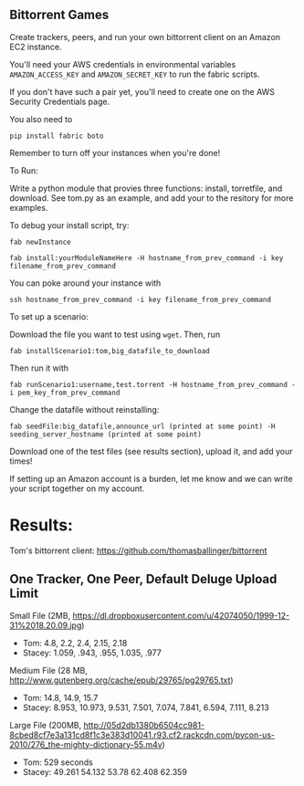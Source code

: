 Bittorrent Games
----------------

Create trackers, peers, and run your own bittorrent client on an Amazon EC2 instance.

You'll need your AWS credentials in environmental variables
`AMAZON_ACCESS_KEY` and `AMAZON_SECRET_KEY`
to run the fabric scripts.

If you don't have such a pair yet, you'll need to create one on the AWS Security Credentials page.

You also need to

`pip install fabric boto`

Remember to turn off your instances when you're done!


To Run:


Write a python module that provies three functions: install, torretfile, and download. See tom.py as an example, and add your to the resitory for more examples.

To debug your install script, try:

`fab newInstance`

`fab install:yourModuleNameHere -H hostname_from_prev_command -i key filename_from_prev_command`

You can poke around your instance with

`ssh hostname_from_prev_command -i key filename_from_prev_command`



To set up a scenario:

Download the file you want to test using `wget`. Then, run

`fab installScenario1:tom,big_datafile_to_download`

Then run it with

`fab runScenario1:username,test.torrent -H hostname_from_prev_command -i pem_key_from_prev_command`

Change the datafile without reinstalling:

`fab seedFile:big_datafile,announce_url (printed at some point) -H seeding_server_hostname (printed at some point)`

Download one of the test files (see results section), upload it, and add your times!

If setting up an Amazon account is a burden, let me know and we can write your script together on my account.

Results:
========

Tom's bittorrent client: https://github.com/thomasballinger/bittorrent

One Tracker, One Peer, Default Deluge Upload Limit
--------------------------------------------------

Small File (2MB, https://dl.dropboxusercontent.com/u/42074050/1999-12-31%2018.20.09.jpg)

* Tom: 4.8, 2.2, 2.4, 2.15, 2.18
* Stacey: 1.059, .943, .955, 1.035, .977

Medium File (28 MB, http://www.gutenberg.org/cache/epub/29765/pg29765.txt)

* Tom: 14.8, 14.9, 15.7
* Stacey: 8.953, 10.973, 9.531, 7.501, 7.074, 7.841, 6.594, 7.111, 8.213

Large File (200MB, http://05d2db1380b6504cc981-8cbed8cf7e3a131cd8f1c3e383d10041.r93.cf2.rackcdn.com/pycon-us-2010/276_the-mighty-dictionary-55.m4v)

* Tom: 529 seconds
* Stacey: 49.261 54.132 53.78 62.408 62.359

